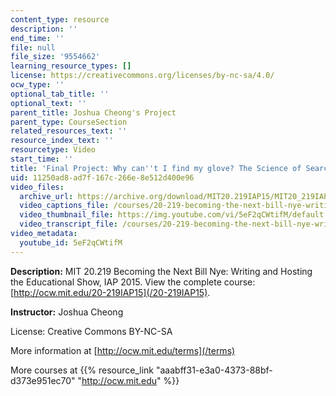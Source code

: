 ```yaml
---
content_type: resource
description: ''
end_time: ''
file: null
file_size: '9554662'
learning_resource_types: []
license: https://creativecommons.org/licenses/by-nc-sa/4.0/
ocw_type: ''
optional_tab_title: ''
optional_text: ''
parent_title: Joshua Cheong's Project
parent_type: CourseSection
related_resources_text: ''
resource_index_text: ''
resourcetype: Video
start_time: ''
title: 'Final Project: Why can''t I find my glove? The Science of Search'
uid: 11250ad8-ad7f-167c-266e-8e512d400e96
video_files:
  archive_url: https://archive.org/download/MIT20.219IAP15/MIT20_219IAP15_JC_D13_Final_Project_360p.mp4
  video_captions_file: /courses/20-219-becoming-the-next-bill-nye-writing-and-hosting-the-educational-show-january-iap-2015/f9ff74c60e9f5485a3ad9e065673cc34_5eF2qCWtifM.vtt
  video_thumbnail_file: https://img.youtube.com/vi/5eF2qCWtifM/default.jpg
  video_transcript_file: /courses/20-219-becoming-the-next-bill-nye-writing-and-hosting-the-educational-show-january-iap-2015/8ed2496c498a8acb58ec1cbfa2030c40_5eF2qCWtifM.pdf
video_metadata:
  youtube_id: 5eF2qCWtifM
---
```


**Description:** MIT 20.219 Becoming the Next Bill Nye: Writing and Hosting the Educational Show, IAP 2015. View the complete course: [http://ocw.mit.edu/20-219IAP15](/20-219IAP15).

**Instructor:** Joshua Cheong

License: Creative Commons BY-NC-SA

More information at [http://ocw.mit.edu/terms](/terms)

More courses at {{% resource_link "aaabff31-e3a0-4373-88bf-d373e951ec70" "http://ocw.mit.edu" %}}

